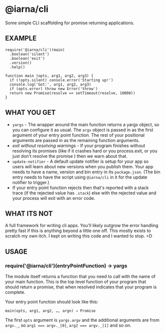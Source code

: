 # @iarna/cli

Some simple CLI scaffolding for promise returning applications.

## EXAMPLE

```
require('@iarna/cli')(main)
  .boolean('silent')
  .boolean('exit')
  .version()
  .help()

function main (opts, arg1, arg2, arg3) {
  if (!opts.silent) console.error('Starting up!')
  console.log('Got:', arg1, arg2, arg3)
  if (opts.error) throw new Error('throw')
  return new Promise(resolve => setTimeout(resolve, 10000))
}
```

## WHAT YOU GET

* `yargs` - The wrapper around the main function returns a yargs object, so
  you can configure it as usual.  The `argv` object is passed in as the
  first argument of your entry point function.  The rest of your positional
  arguments are passed in as the remaining function arguments.
* _exit without resolving warnings_ - If your program finishes without
  resolving its promises (like if it crashes hard or you process.exit, or you just don't resolve the promise ) then
  we warn about that.
* `update-notifier` - A default update notifier is setup for your app so
  users will learn about new versions when you publish them. Your app needs to
  have a name, version and bin entry in its `package.json`. (The bin entry
  needs to have the script using `@iarna/cli` in it for the update notifier
  to trigger.)
* If your entry point function rejects then that's reported with a stack
  trace (if the rejected value has `.stack`) else with the rejected value
  and your process will exit with an error code.

## WHAT ITS NOT

A full framework for writing cli apps.  You'll likely outgrow the error
handling pretty fast if this is anything beyond a little one off.  This
mostly exists to scratch my own itch.  I kept on writing this code and I
wanted to stop.  =D

## USAGE

### require('@iarna/cli')(entryPointFunction) → yargs

The module itself returns a function that you need to call with the name of
your main function.  This is the top level function of your program that
should return a promise, that when resolved indicates that your program is
complete.

Your entry point function should look like this:

`main(opts, arg1, arg2, …, argn) → Promise`

The first `opts` argument is `yargs.argv` and the additional arguments are
from `argv._`, so `arg1 === argv._[0]`, `arg2 === argv._[1]` and so on.
